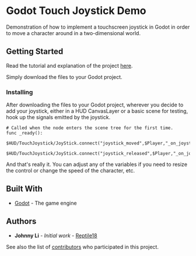 # Godot Touch Joystick Demo

Demonstration of how to implement a touchscreen joystick in Godot in order to move a character around in a two-dimensional world.

## Getting Started

Read the tutorial and explanation of the project [here](https://johnnysdabblings.code.blog/2020/01/22/how-to-make-a-touch-joystick-in-godot/).

Simply download the files to your Godot project.

### Installing

After downloading the files to your Godot project, wherever you decide to add your joystick, either in a HUD CanvasLayer or a basic scene for testing, hook up the signals emitted by the joystick.

```GDScript
# Called when the node enters the scene tree for the first time.
func _ready():
	$HUD/TouchJoystick/JoyStick.connect("joystick_moved",$Player,"_on_joystick_moved")
	$HUD/TouchJoystick/JoyStick.connect("joystick_released",$Player,"_on_joystick_released")
  ```
And that's really it. You can adjust any of the variables if you need to resize the control or change the speed of the character, etc.

## Built With

* [Godot](https://godotengine.org/) - The game engine

## Authors

* **Johnny Li** - *Initial work* - [Reptile18](https://github.com/reptile18)

See also the list of [contributors](https://github.com/your/project/contributors) who participated in this project.

